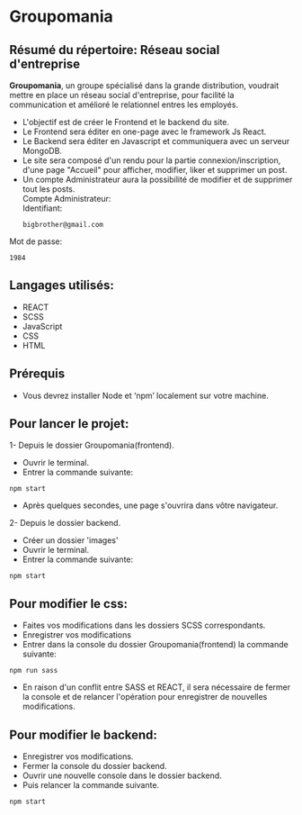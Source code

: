 # Groupomania

## Résumé du répertoire: Réseau social d'entreprise
__Groupomania__, un groupe spécialisé dans la grande distribution, voudrait mettre en place un réseau social d'entreprise, pour facilité la communication et amélioré le relationnel entres les employés.  
* L'objectif est de créer le Frontend et le backend du site.  
* Le Frontend sera éditer en one-page avec le framework Js React.  
* Le Backend sera éditer en Javascript et communiquera avec un serveur MongoDB.  
* Le site sera composé d'un rendu pour la partie connexion/inscription, d'une page "Accueil" pour afficher, modifier, liker et supprimer un post.  
* Un compte Administrateur aura la possibilité de modifier et de supprimer tout les posts.  
Compte Administrateur:  
Identifiant:  
  ```
  bigbrother@gmail.com
  ```
Mot de passe:
  ```
  1984
  ```

## Langages utilisés:
  * REACT 
  * SCSS
  * JavaScript
  * CSS
  * HTML

## Prérequis

  * Vous devrez installer Node et ‘npm’ localement sur votre machine.

## Pour lancer le projet:

  1- Depuis le dossier Groupomania(frontend).
  * Ouvrir le terminal.
  * Entrer la commande suivante:
  ```
  npm start
  ```
  * Après quelques secondes, une page s'ouvrira dans vôtre navigateur.
         
         
  2- Depuis le dossier backend.
  * Créer un dossier 'images'
  * Ouvrir le terminal.
  * Entrer la commande suivante:
  ```
  npm start
  ```
         
## Pour modifier le css:

  * Faites vos modifications dans les dossiers SCSS correspondants.
  * Enregistrer vos modifications 
  * Entrer dans la console du dossier Groupomania(frontend) la commande suivante:
  ```
  npm run sass
  ```
  * En raison d'un conflit entre SASS et REACT, il sera nécessaire de fermer la console et de relancer l'opération pour enregistrer de nouvelles modifications.
  
## Pour modifier le backend:

  * Enregistrer vos modifications.
  * Fermer la console du dossier backend.
  * Ouvrir une nouvelle console dans le dossier backend.
  * Puis relancer la commande suivante.
  ```
  npm start
  ```
